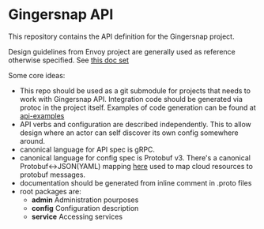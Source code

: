 # Gingersnap API
This repository contains the API definition for the Gingersnap project.

Design guidelines from Envoy project are generally used as reference otherwise specified. See [this doc set](https://github.com/envoyproxy/envoy/tree/main/api#further-api-reading)

Some core ideas:
- This repo should be used as a git submodule for projects that needs to work with Gingersnap API. Integration code should be generated via protoc in the project itself. Examples of code generation can be found at [api-examples](https://github.com/rigazilla/engytita-api-examples)
- API verbs and configuration are described independently. This to allow design where an actor can self discover its own config somewhere around.
- canonical language for API spec is gRPC.
- canonical language for config spec is Protobuf v3. There's a canonical Protobuf<->JSON(YAML) mapping [here](https://developers.google.com/protocol-buffers/docs/proto3#json) used to map cloud resources to protobuf messages.
- documentation should be generated from inline comment in .proto files
- root packages are:
  - **admin** Administration pourposes
  - **config** Configuration description
  - **service** Accessing services
